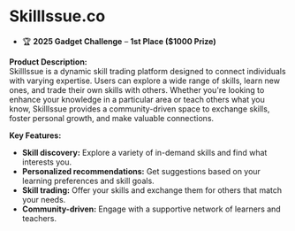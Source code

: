 # SkillIssue.co

- 🏆 **2025 Gadget Challenge** – **1st Place ($1000 Prize)**  

**Product Description:**  
SkillIssue is a dynamic skill trading platform designed to connect individuals with varying expertise. Users can explore a wide range of skills, learn new ones, and trade their own skills with others. Whether you're looking to enhance your knowledge in a particular area or teach others what you know, SkillIssue provides a community-driven space to exchange skills, foster personal growth, and make valuable connections.

**Key Features:**  
- **Skill discovery:** Explore a variety of in-demand skills and find what interests you.  
- **Personalized recommendations:** Get suggestions based on your learning preferences and skill goals.  
- **Skill trading:** Offer your skills and exchange them for others that match your needs.  
- **Community-driven:** Engage with a supportive network of learners and teachers.
